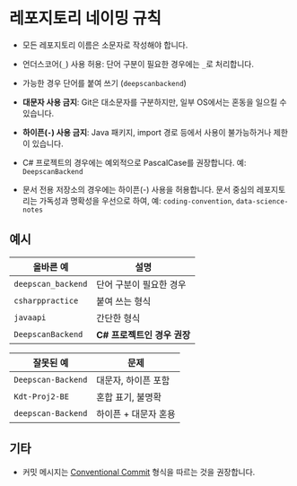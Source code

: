 # 레포지토리 네이밍 규칙

- 모든 레포지토리 이름은 소문자로 작성해야 합니다.
- 언더스코어(`_`) 사용 허용: 단어 구분이 필요한 경우에는 `_`로 처리합니다.
- 가능한 경우 단어를 붙여 쓰기 (`deepscanbackend`)

- **대문자 사용 금지**: Git은 대소문자를 구분하지만, 일부 OS에서는 혼동을 일으킬 수 있습니다.
- **하이픈(`-`) 사용 금지**: Java 패키지, import 경로 등에서 사용이 불가능하거나 제한이 있습니다.

- C# 프로젝트의 경우에는 예외적으로 PascalCase를 권장합니다. 예: `DeepscanBackend`
- 문서 전용 저장소의 경우에는 하이픈(-) 사용을 허용합니다.
문서 중심의 레포지토리는 가독성과 명확성을 우선으로 하여, 예: `coding-convention`, `data-science-notes`  

## 예시

| 올바른 예 | 설명 |
|-----------|------|
| `deepscan_backend` | 단어 구분이 필요한 경우 |
| `csharppractice` | 붙여 쓰는 형식 |
| `javaapi` | 간단한 형식 |
| `DeepscanBackend` | **C# 프로젝트인 경우 권장** |
  
| 잘못된 예 | 문제 |
|------------|------|
| `Deepscan-Backend` | 대문자, 하이픈 포함 |
| `Kdt-Proj2-BE` | 혼합 표기, 불명확 |
| `deepscan-Backend` | 하이픈 + 대문자 혼용 |

## 기타

- 커밋 메시지는 [Conventional Commit](https://www.conventionalcommits.org/ko/v1.0.0/) 형식을 따르는 것을 권장합니다.
